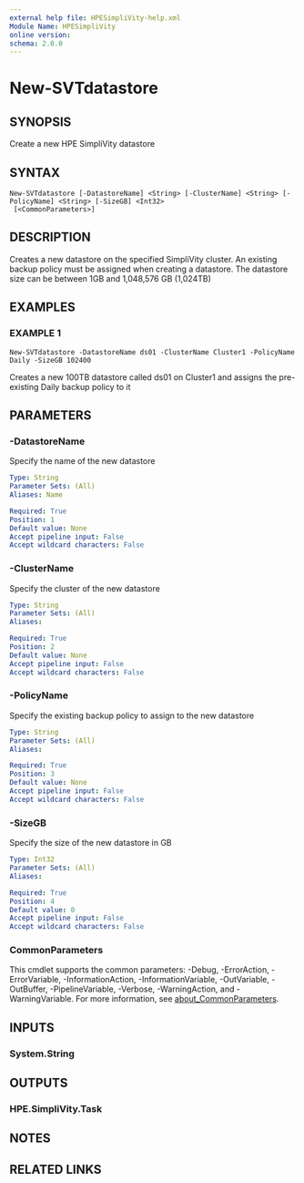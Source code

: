 ```yaml
---
external help file: HPESimpliVity-help.xml
Module Name: HPESimpliVity
online version:
schema: 2.0.0
---
```


# New-SVTdatastore

## SYNOPSIS
Create a new HPE SimpliVity datastore

## SYNTAX

```
New-SVTdatastore [-DatastoreName] <String> [-ClusterName] <String> [-PolicyName] <String> [-SizeGB] <Int32>
 [<CommonParameters>]
```

## DESCRIPTION
Creates a new datastore on the specified SimpliVity cluster.
An existing backup
policy must be assigned when creating a datastore.
The datastore size can be between
1GB and 1,048,576 GB (1,024TB)

## EXAMPLES

### EXAMPLE 1
```
New-SVTdatastore -DatastoreName ds01 -ClusterName Cluster1 -PolicyName Daily -SizeGB 102400
```

Creates a new 100TB datastore called ds01 on Cluster1 and assigns the pre-existing Daily backup policy to it

## PARAMETERS

### -DatastoreName
Specify the name of the new datastore

```yaml
Type: String
Parameter Sets: (All)
Aliases: Name

Required: True
Position: 1
Default value: None
Accept pipeline input: False
Accept wildcard characters: False
```

### -ClusterName
Specify the cluster of the new datastore

```yaml
Type: String
Parameter Sets: (All)
Aliases:

Required: True
Position: 2
Default value: None
Accept pipeline input: False
Accept wildcard characters: False
```

### -PolicyName
Specify the existing backup policy to assign to the new datastore

```yaml
Type: String
Parameter Sets: (All)
Aliases:

Required: True
Position: 3
Default value: None
Accept pipeline input: False
Accept wildcard characters: False
```

### -SizeGB
Specify the size of the new datastore in GB

```yaml
Type: Int32
Parameter Sets: (All)
Aliases:

Required: True
Position: 4
Default value: 0
Accept pipeline input: False
Accept wildcard characters: False
```

### CommonParameters
This cmdlet supports the common parameters: -Debug, -ErrorAction, -ErrorVariable, -InformationAction, -InformationVariable, -OutVariable, -OutBuffer, -PipelineVariable, -Verbose, -WarningAction, and -WarningVariable. For more information, see [about_CommonParameters](http://go.microsoft.com/fwlink/?LinkID=113216).

## INPUTS

### System.String
## OUTPUTS

### HPE.SimpliVity.Task
## NOTES

## RELATED LINKS
